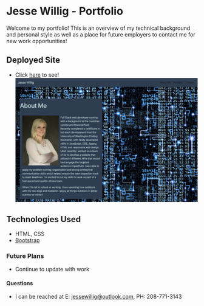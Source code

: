 # Jesse Willig - Portfolio

Welcome to my portfolio! This is an overview of my technical background and personal style as well as a place for future employers to contact me for new work opportunities!

## Deployed Site
* Click [here](https://jessewillig.github.io/jessewilligPortfolio/) to see!
![portfolio](./assets/portfolio.png)

## Technologies Used

* HTML, CSS
* [Bootstrap](https://getbootstrap.com/docs/4.5/getting-started/introduction/)

### Future Plans

* Continue to update with work

#### Questions

* I can be reached at E: jessewillig@outlook.com, PH: 208-771-3143